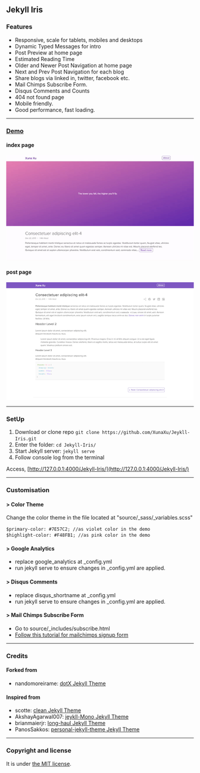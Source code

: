 ## Jekyll Iris


### Features

- Responsive, scale for tablets, mobiles and desktops
- Dynamic Typed Messages for intro 
- Post Preview at home page
- Estimated Reading Time 
- Older and Newer Post Navigation at home page
- Next and Prev Post Navigation for each blog
- Share blogs via linked in, twitter, facebook etc.
- Mail Chimps Subscribe Form.
- Disqus Comments and Counts 
- 404 not found page 
- Mobile friendly.
- Good performance, fast loading.

---

### [Demo](https://xunaxu.github.io/Jekyll-Iris/)

#### index page
![Jeykll-Iris - free Jekyll theme](/homepage.gif)

#### post page
![Post Page](/Screen-Shot-post.png)

---

### SetUp

1. Download or clone repo `git clone https://github.com/XunaXu/Jeykll-Iris.git`
2. Enter the folder: `cd Jekyll-Iris/`
3. Start Jekyll server: `jekyll serve` 
4. Follow console log from the terminal

Access, [http://127.0.0.1:4000/Jekyll-Iris/](http://127.0.0.1:4000/Jekyll-Iris/)

---

### Customisation

#### > Color Theme
Change the color theme in the file located at "source/_sass/_variables.scss" 
```
$primary-color: #7E57C2; //as violet color in the demo 
$highlight-color: #F48FB1; //as pink color in the demo
```

#### > Google Analytics
* replace google_analytics at _config.yml 
* run jekyll serve to ensure changes in _config.yml are applied.

#### > Disqus Comments
* replace disqus_shortname at _config.yml 
* run jekyll serve to ensure changes in _config.yml are applied.

#### > Mail Chimps Subscribe Form
* Go to source/_includes/subscribe.html 
* [Follow this tutorial for mailchimps signup form](http://kb.mailchimp.com/lists/signup-forms/add-a-signup-form-to-your-website)


---

### Credits

#### Forked from
* nandomoreirame: [dotX Jekyll Theme](https://github.com/nandomoreirame/dotX)

#### Inspired from
* scotte: [clean Jekyll Theme](https://github.com/scotte/jekyll-clean)
* AkshayAgarwal007: [jeykll-Mono Jekyll Theme](https://github.com/AkshayAgarwal007/Jekyll-Mono)
* brianmaierjr: [long-haul Jekyll Theme](https://github.com/brianmaierjr/long-haul)
* PanosSakkos: [personal-jekyll-theme Jekyll Theme](https://github.com/PanosSakkos/personal-jekyll-theme)

---

### Copyright and license

It is under [the MIT license](/LICENSE).

